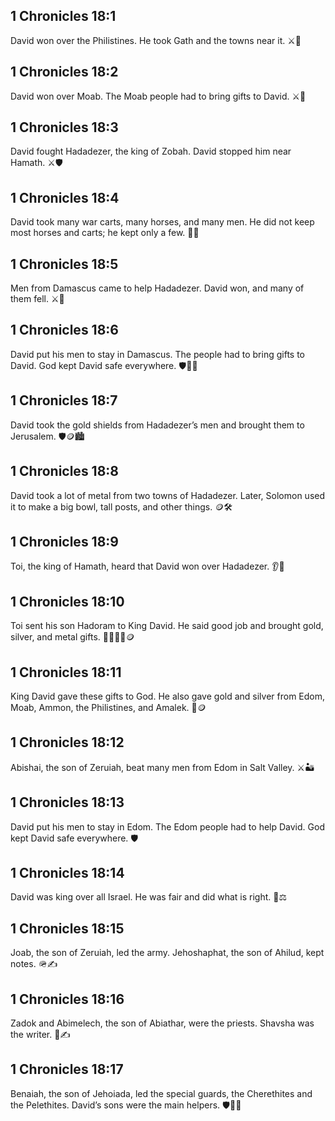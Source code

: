 ## 1 Chronicles 18:1
David won over the Philistines. He took Gath and the towns near it. ⚔️🏰
## 1 Chronicles 18:2
David won over Moab. The Moab people had to bring gifts to David. ⚔️🎁
## 1 Chronicles 18:3
David fought Hadadezer, the king of Zobah. David stopped him near Hamath. ⚔️🛡️
## 1 Chronicles 18:4
David took many war carts, many horses, and many men. He did not keep most horses and carts; he kept only a few. 🐎🛞
## 1 Chronicles 18:5
Men from Damascus came to help Hadadezer. David won, and many of them fell. ⚔️🏹
## 1 Chronicles 18:6
David put his men to stay in Damascus. The people had to bring gifts to David. God kept David safe everywhere. 🛡️🎁🙏
## 1 Chronicles 18:7
David took the gold shields from Hadadezer’s men and brought them to Jerusalem. 🛡️🪙🏙️
## 1 Chronicles 18:8
David took a lot of metal from two towns of Hadadezer. Later, Solomon used it to make a big bowl, tall posts, and other things. 🪙🛠️
## 1 Chronicles 18:9
Toi, the king of Hamath, heard that David won over Hadadezer. 👂👑
## 1 Chronicles 18:10
Toi sent his son Hadoram to King David. He said good job and brought gold, silver, and metal gifts. 👑🧑‍🍼🎁🪙
## 1 Chronicles 18:11
King David gave these gifts to God. He also gave gold and silver from Edom, Moab, Ammon, the Philistines, and Amalek. 🙏🪙
## 1 Chronicles 18:12
Abishai, the son of Zeruiah, beat many men from Edom in Salt Valley. ⚔️🏜️
## 1 Chronicles 18:13
David put his men to stay in Edom. The Edom people had to help David. God kept David safe everywhere. 🛡️
## 1 Chronicles 18:14
David was king over all Israel. He was fair and did what is right. 👑⚖️
## 1 Chronicles 18:15
Joab, the son of Zeruiah, led the army. Jehoshaphat, the son of Ahilud, kept notes. 🪖✍️
## 1 Chronicles 18:16
Zadok and Abimelech, the son of Abiathar, were the priests. Shavsha was the writer. 🙏✍️
## 1 Chronicles 18:17
Benaiah, the son of Jehoiada, led the special guards, the Cherethites and the Pelethites. David’s sons were the main helpers. 🛡️👨‍👦
